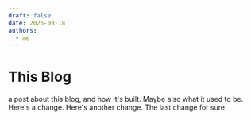 ```yaml
---
draft: false
date: 2025-08-18
authors:
  - me
---
```


# This Blog
a post about this blog, and how it's built. Maybe also what it used to be. Here's a change. Here's another change. The last change for sure.